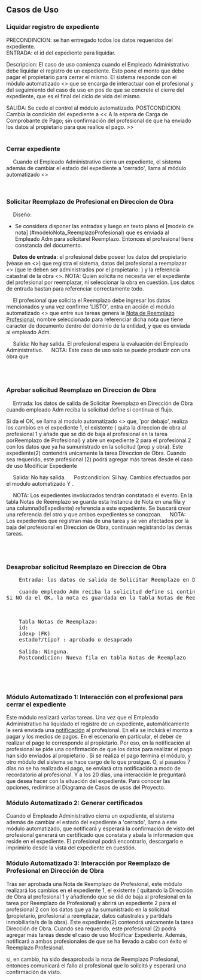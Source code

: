 


## Casos de Uso



### Liquidar registro de expediente
PRECONDINCION: se han entregado todos los datos requeridos del expediente.  
ENTRADA: el id del expediente para liquidar.

Descripcion: El caso de uso comienza cuando el Empleado Administrativo debe liquidar el registro de un expediente. Esto pone el monto que debe pagar el propietario para cerrar el mismo.
El sistema responde con el módulo automatizado <<link>> que se encarga de interactuar con el profesional y del seguimiento del caso de uso en pos de que se concrete el cierre del expediente, que es el final del ciclo de vida del mismo.

SALIDA: Se cede el control al módulo automatizado.
POSTCONDICION: Cambia la condición del expediente a << A la espera de Carga de Comprobante de Pago; sin confirmación del profesional de que ha  enviado los datos al propietario para que realice el pago. >>
<br/> <br/>






### Cerrar expediente

&emsp;    Cuando el Empleado Administrativo cierra un expediente, el sistema además de cambiar el estado del expediente a 'cerrado', llama al módulo automatizado <<link>>



<br/>










###  Solicitar Reemplazo de Profesional en Direccion de Obra


&emsp;    Diseño:
- Se considera disponer las entradas y luego en texto plano el [modelo de nota] (#modeloNota_ReemplazoProfesional) que es enviada al Empleado Adm para solicitarel Reemplazo. Entonces el profesional tiene constancia del documento. 

&emsp;    **Datos de entrada**: el profesional debe poseer los datos del propietario (véase en <<link>>) que registra el sistema,
datos del profesional a reemplazar <<link>> (que le deben ser administrados por el propietario: ) y la referencia catastral de la obra <<link>>. 
NOTA: Quien solicita no necesita ver el expediente del profesional por reemplazar, ni seleccionar la obra en cuestión.
Los datos de entrada bastan para referenciar correctamente todo.

&emsp;    El profesional que solicita el Reemplazo debe ingresar los datos mencionados 
y una vez confirme 'LISTO',  entra en acción el modulo automatizado <<link>>  que entre sus tareas  genera la [Nota de Reemplazo Profesional](#notaReemplazoProfesional), nombre seleccionado para referenciar dicha nota que tiene caracter de documento dentro del dominio de la entidad, y que es enviada al empleado Adm. 

&emsp;    Salida: No hay salida. El profesional espera la evaluación del Empleado Administrativo.
&emsp;    NOTA: Este caso de uso solo se puede producir con una obra que  

<br/> <br/>









### Aprobar solicitud Reemplazo en Direccion de Obra


&emsp;    Entrada: los datos de salida de Solicitar Reemplazo en Dirección de Obra
cuando empleado Adm reciba la solicitud define si continua el flujo.

Si da el OK, se llama al modulo automatizado <<link>>  que, 'por debajo', 
realiza los cambios en el expediente 1, el existente ( quita la direccion de obra al profesional 1 y añade que se dió de baja al profesional en la tarea porReemplazo de Profesional) 
y abre un expediente 2 para el profesional 2 con los datos que ya ha sumunistrado en la solicitud (prop y obra).
Este expediente(2) contendrá unicamente la tarea Direccion de Obra. Cuando sea requerido, 
este profesional (2) podrá agregar más tareas desde el caso de uso Modificar Expediente
<br/>

&emsp;    Salida: No hay salida.
&emsp;    Postcondicion: Si hay. Cambios efectuados por el modulo automatizado Y . 
<br/>

&emsp;  NOTA: Los expedientes involucrados tendrán constatado el evento. En la tabla Notas de Reemplazo se guarda esta Instancia de Nota en una fila y una columna(IdExpediente) referencia a este expediente.
Se buscará crear una referencia del otro y que ambos expedientes se conozcan.
&emsp;  NOTA: Los expedientes que registran más de una tarea y se ven afectados por la baja del profesional en Direccion de Obra, continuan registrando las demás tareas.

<br/> <br/>









### Desaprobar solicitud Reemplazo en Direccion de Obra

<pre>
	Entrada: los datos de salida de Solicitar Reemplazo en Direccion de Obra

	cuando empleado Adm reciba la solicitud define si continua el flujo .
Si NO da el OK, la nota es guardada en la tabla Notas de Reemplazo y se termina el caso de uso. 



	Tabla Notas de Reemplazo: 
	id: 
	idexp (FK)
	estado?/tipo? : aprobado o desaprado

	Salida: Ninguna.
	Postcondicion: Nueva fila en tabla Notas de Reemplazo

</pre>
<br/> <br/>





### Módulo Automatizado 1: Interacción con el profesional para cerrar el expediente

Este módulo realizará varias tareas. Una vez que el Empleado Administrativo ha liquidado el registro de un expediente, automáticamente le será enviada una [notificación](#notificaciones)  al profesional. En ella se incluirá el monto a pagar y los medios de pagos. 
En el escenario en particular, el deber de realizar el pago le corresponde al propietario. 
Por eso, en la notificación al profesional se pide una confirmación de que los datos para realizar el pago han sido enviados al propietario . Si se realiza el pago termina el módulo, y otro módulo del sistema se hace cargo de lo que prosigue. 
O, si pasados 7 días no se ha realizado el pago, se enviará otra notificación a modo de recordatorio al profesional. Y a los 20 días, una interacción le preguntará que desea hacer con la situación del expediente. Para conocer las opciones, redimirse al Diagrama de Casos de usos del Proyecto. 












### Módulo Automatizado 2: Generar certificados

Cuando el Empleado Administrativo cierra un expediente, el sistema además de cambiar el estado del expediente a 'cerrado', llama a este módulo automatizado, que notificará y esperará la confirmación de visto del profesional generará un certificado que constata y abala la información que reside en el expediente.
El profesional podrá encontrarlo, descargarlo e imprimirlo desde la vista del expediente en cuestión.






















### Módulo Automatizado 3: Interacción por Reemplazo de Profesional en Dirección de Obra

Tras ser aprobada una Nota de Reemplazo de Profesional, este módulo realizará los cambios en el expediente 1, el existente ( quitando la Dirección de Obra al profesional 1 y añadiendo que se dió de baja al profesional en la tarea por Reemplazo de Profesional) y abrirá un expediente 2 para el profesional 2 con los datos que ya ha sumunistrado en la solicitud (propietario, profesional a reemplazar, datos catastrales y partida/s inmobiliaria/s de la obra).
Este expediente(2) contendrá unicamente la tarea Dirección de Obra. Cuando sea requerido, este profesional (2) podrá agregar más tareas desde el caso de uso Modificar Expediente.
Además, notificará a ambos profesionales de que se ha llevado a cabo con éxito el Reemplazo Profesional.

si, en cambio, ha sido desaprobada la nota de Reemplazo Profesional,  
entonces comunicará el fallo al profesional que lo solicitó y esperará una confirmación de visto.





